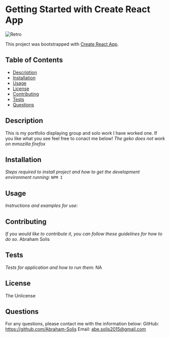 # Getting Started with Create React App

<img src="https://user-images.githubusercontent.com/92957388/151212701-95e3f15a-f81e-493d-9866-fb4fca09440a.PNG" alt="Retro">

This project was bootstrapped with [Create React App](https://github.com/facebook/create-react-app).

## Table of Contents
  - [Description](#description)
  - [Installation](#installation)
  - [Usage](#usage)
  - [License](#license)
  - [Contributing](#contributing)
  - [Tests](#tests)
  - [Questions](#questions)

  ## Description
  This is my portfolio displaying group and solo work I have worked one. If you like what you see feel free to conact me below! *The geko does not work on mmozilla firefox*

  ## Installation
  *Steps required to install project and how to get the development environment running:*
  `NPM I`

  ## Usage
  *Instructions and examples for use:*
  

  ## Contributing
  *If you would like to contribute it, you can follow these guidelines for how to do so.*
  Abraham Solis
  
  ## Tests
  *Tests for application and how to run them:*
  NA

  ## License
  The Unlicense

  ## Questions
  For any questions, please contact me with the information below:
  GitHub: https://github.com/Abraham-Solis
  Email: abe.solis2015@gmail.com


